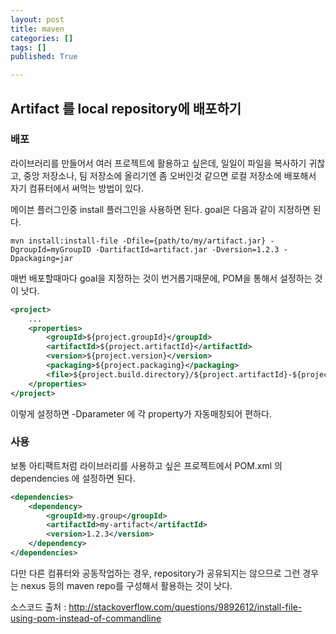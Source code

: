 ```yaml
---
layout: post
title: maven
categories: []
tags: []
published: True

---
```


## Artifact 를 local repository에 배포하기

### 배포

라이브러리를 만들어서 여러 프로젝트에 활용하고 싶은데, 일일이 파일을 복사하기 귀찮고, 중앙 저장소나, 팀 저장소에 올리기엔 좀 오버인것 같으면 로컬 저장소에 배포해서 자기 컴퓨터에서 써먹는 방법이 있다.

메이븐 플러그인중 install 플러그인을 사용하면 된다. goal은 다음과 같이 지정하면 된다.

`mvn install:install-file -Dfile={path/to/my/artifact.jar} -DgroupId=myGroupID -DartifactId=artifact.jar -Dversion=1.2.3 -Dpackaging=jar`

매번 배포할때마다 goal을 지정하는 것이 번거롭기때문에, POM을 통해서 설정하는 것이 낫다.

```xml
<project>
    ...
    <properties>
        <groupId>${project.groupId}</groupId>
        <artifactId>${project.artifactId}</artifactId>
        <version>${project.version}</version>
        <packaging>${project.packaging}</packaging>
        <file>${project.build.directory}/${project.artifactId}-${project.version}.${project.packaging}</file>
    </properties>
</project>
```

이렇게 설정하면 -Dparameter 에 각 property가 자동매칭되어 편하다.

### 사용
보통 아티팩트처럼 라이브러리를 사용하고 싶은 프로젝트에서 POM.xml 의 dependencies 에 설정하면 된다. 

```xml
<dependencies>
    <dependency>
        <groupId>my.group</groupId>
        <artifactId>my-artifact</artifactId>
        <version>1.2.3</version>
    </dependency>
</dependencies>
```

다만 다른 컴퓨터와 공동작업하는 경우, repository가 공유되지는 않으므로 그런 경우는 nexus 등의 maven repo를 구성해서 활용하는 것이 낫다.


소스코드 출처 : http://stackoverflow.com/questions/9892612/install-file-using-pom-instead-of-commandline
